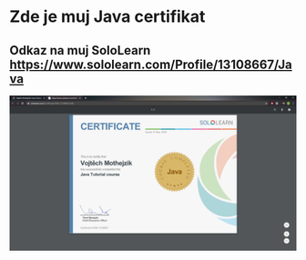 # Zde je muj Java certifikat
## Odkaz na muj SoloLearn https://www.sololearn.com/Profile/13108667/Java
![](image/java%20certificate.png)
